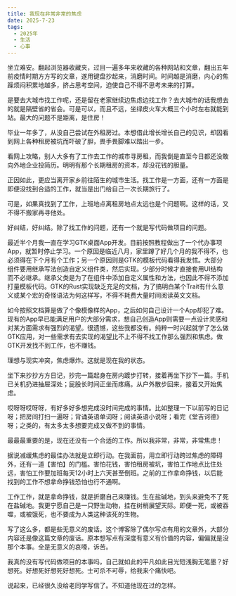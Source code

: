 ```yaml
---
title: 我现在非常非常的焦虑
date: 2025-7-23
tags:
  - 2025年
  - 生活
  - 心事
---
```


坐立难安。翻起浏览器收藏夹，过目一遍多年来收藏的各种网站和文章，翻出五年前疫情时期方方写的文章，遂用键盘抄起来，消磨时间。时间越是消磨，内心的焦躁烦闷积累地越多，挤占思考空间，迫使自己不得不思考未来的打算。

是要去大城市找工作呢，还是留在老家继续边焦虑边找工作？去大城市的话我想去的就是隔壁省的省会。可是可以，而且不远，坐绿皮火车大概三个小时左右就能到站。最大的问题不是距离，是住房！

毕业一年多了，从没自己尝试在外租房过。本想借此增长增长自己的见识，却因看到网上各种租房被坑而吓破了胆，畏手畏脚难以踏出一步。

看网上攻略，别人大多有了工作去工作的城市寻房租，而我倒是直至今日都还没敢向外地企业投简历。明明有那个长期租房的资本，却没花钱的胆量。

正因如此，更应当离开家乡前往陌生的城市生活。找工作是一方面，还有一方面是即便没找到合适的工作，就当是出门给自己一次长期旅行了。

可是，如果真找到了工作，上班地点离租房地点太远也是个问题啊。这样的话，又不得不搬家再寻他处。

好纠结，好纠结。除了找工作的问题，还有一个就是写代码做项目的问题。

最近半个月我一直在学习GTK桌面App开发。目前按照教程做出了一个代办事项App，就暂时停止学习。一个原因是临近八月，家里蹲了好几个月的我不得不，也必须得在下个月有个工作；另一个原因则是GTK的模板代码看得我发怵。大部分组件要用继承写法创造自定义组件类，然后实现。少部分时候才直接套用UI结构而不必继承。继承父类是为了在组件中添加自定义属性和方法，也因此不得不添加打量模板代码。GTK的Rust实现缺乏充足的文档，为了搞明白某个Trait有什么意义或某个宏的奇怪语法为何这样写，不得不耗费大量时间阅读英文文档。

如今按照文档算是做了个像模像样的App，之后如何自己设计一个App却犯了难。现有的App早已能满足用户的大部分需求，想自己创造App则需要一点设计灵感和对某方面需求有强烈的渴望。很遗憾，这些我都没有。纯粹一时兴起就学了怎么做GTK应用，对一些需求有去实现的渴望比不上不得不找工作那么强烈和焦虑。做GTK开发找不到工作，也不赚钱。

理想与现实冲突，焦虑爆炸。这就是现在我的状态。

坐下来抄抄方方日记，抄完一篇起身在房内踱步打转，接着再坐下抄下一篇。手机已关机扔进抽屉深处；屁股长时间正坐而疼痛。从户外散步回来，接着又开始焦虑。

哎呀呀哎呀呀，有好多好多想完成没时间完成的事情。比如整理一下以前写的日记呀；把房间打扫一遍呀；背诵英语单词呀；阅读英语小说呀；看完《堂吉诃德》呀；之类的，有太多太多想要完成又做不到的事情。

最最最重要的是，现在还没有一个合适的工作。所以我非常，非常，非常焦虑！

据说减缓焦虑的最佳办法就是立即行动。在我面前，用立即行动跨过焦虑的障碍外，还有一道【害怕】的门槛。害怕花钱，害怕租房被坑，害怕工作地点比住处远，害怕工作要加班每天12小时上六天甚至倒班。之前的工作拿命挣钱，以后能找到的工作不想拿命挣钱恐怕也行不通啊。

工作工作，就是拿命挣钱，就是折磨自己来赚钱。生在盐碱地，到头来避免不了死在盐碱地。我更宁愿自己是一只野生动物，挂在树梢展望天际。即便一死，或被吞噬，或被饿死，也不要成为人类这种该死的生物。

写了这么多，都是些无意义的废话。这个博客除了偶尔写点有用的文章外，大部分内容还是像这篇文章的废话。原本想写点有深度有意义有价值的内容，偏偏就是没那个本事。全是无意义的哀嚎，诉苦。

我真的没有写代码做项目的本事吗，自己就如此的平凡如此目光短浅胸无笔墨？好想死。好想死好想死好想死。士可杀不可辱，给我来个痛快吧。

说起来，已经很久没给老同学写信了。不知道他现在过的怎样。













